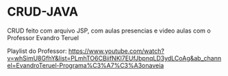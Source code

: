 # CRUD-JAVA

CRUD feito com arquivo JSP, com aulas presencias e video aulas com o Professor Evandro Teruel

Playlist do Professor: https://www.youtube.com/watch?v=whSimU8GfhY&list=PLmhTO6CBiifNKl7EUfJbpnqLD3ydLCoAg&ab_channel=EvandroTeruel-Programa%C3%A7%C3%A3onaveia
